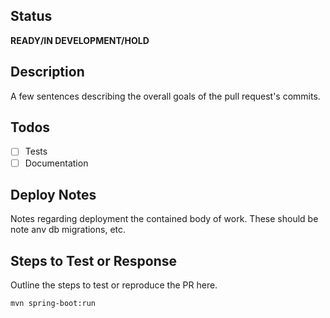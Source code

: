 ## Status
**READY/IN DEVELOPMENT/HOLD**

## Description
A few sentences describing the overall goals of the pull request's commits.

## Todos
- [ ] Tests
- [ ] Documentation

## Deploy Notes
Notes regarding deployment the contained body of work. These should be note anv db migrations, etc.

## Steps to Test or Response
Outline the steps to test or reproduce the PR here.

```sh
mvn spring-boot:run
```